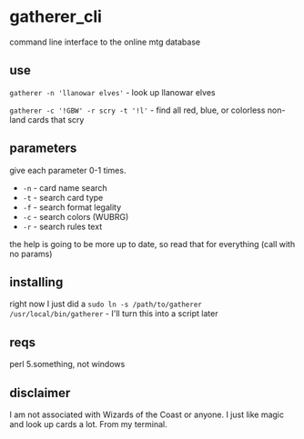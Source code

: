 # gatherer_cli
command line interface to the online mtg database

## use
`gatherer -n 'llanowar elves'` - look up llanowar elves

`gatherer -c '!GBW' -r scry -t '!l'` - find all red, blue, or colorless non-land
	cards that scry

## parameters

give each parameter 0-1 times.

* `-n` - card name search
* `-t` - search card type
* `-f` - search format legality
* `-c` - search colors (WUBRG)
* `-r` - search rules text

the help is going to be more up to date, so read that for everything (call with
no params)

## installing

right now I just did a `sudo ln -s /path/to/gatherer /usr/local/bin/gatherer` -
I'll turn this into a script later

## reqs

perl 5.something, not windows

## disclaimer
I am not associated with Wizards of the Coast or anyone.  I just like magic
and look up cards a lot.  From my terminal.

